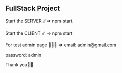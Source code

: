 FullStack Project
---------------------------

Start the SERVER  ☄️=>  npm start.


Start the CLIENT ☄️ =>    npm start 


For test admin page 👨🏼‍💼 => email: admin@gmail.com 

password: admin


Thank you👋🏼
